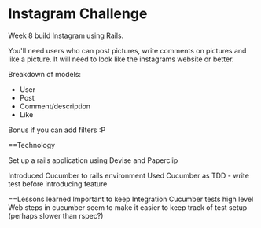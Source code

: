 Instagram Challenge
===================

Week 8 build Instagram using Rails. 

You'll need users who can post pictures, write comments on pictures and like a picture. It will need to look like the instagrams website or better. 

Breakdown of models:
- User
- Post
- Comment/description
- Like

Bonus if you can add filters :P

==Technology

Set up a rails application using Devise and Paperclip

Introduced Cucumber to rails environment
Used Cucumber as TDD - write test before introducing feature

==Lessons learned
Important to keep Integration Cucumber tests high level
Web steps in cucumber seem to make it easier to keep track of test setup (perhaps slower than rspec?)
